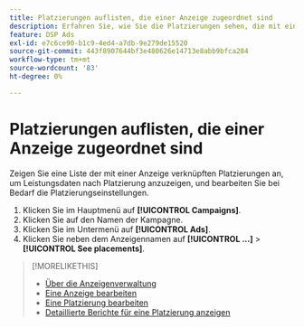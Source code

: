 ```yaml
---
title: Platzierungen auflisten, die einer Anzeige zugeordnet sind
description: Erfahren Sie, wie Sie die Platzierungen sehen, die mit einer Anzeige verbunden sind.
feature: DSP Ads
exl-id: e7c6ce90-b1c9-4ed4-a7db-9e279de15520
source-git-commit: 443f8907644bf3e480626e14713e8abb9bfca284
workflow-type: tm+mt
source-wordcount: '83'
ht-degree: 0%

---
```


# Platzierungen auflisten, die einer Anzeige zugeordnet sind

Zeigen Sie eine Liste der mit einer Anzeige verknüpften Platzierungen an, um Leistungsdaten nach Platzierung anzuzeigen, und bearbeiten Sie bei Bedarf die Platzierungseinstellungen.

1. Klicken Sie im Hauptmenü auf **[!UICONTROL Campaigns]**.
1. Klicken Sie auf den Namen der Kampagne.
1. Klicken Sie im Untermenü auf **[!UICONTROL Ads]**.
1. Klicken Sie neben dem Anzeigennamen auf  **[!UICONTROL ...]** > **[!UICONTROL See placements]**.

>[!MORELIKETHIS]
>
>* [Über die Anzeigenverwaltung](ad-about.md)
>* [Eine Anzeige bearbeiten](ad-edit.md)
>* [Eine Platzierung bearbeiten](/help/dsp/campaign-management/placements/placement-edit.md)
>* [Detaillierte Berichte für eine Platzierung anzeigen](/help/dsp/campaign-management/placements/placement-view-report.md)

